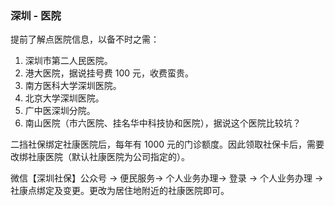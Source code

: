 ### 深圳 - 医院
提前了解点医院信息，以备不时之需：

1. 深圳市第二人民医院。
2. 港大医院，据说挂号费 100 元，收费蛮贵。
3. 南方医科大学深圳医院。
4. 北京大学深圳医院。
5. 广中医深圳分院。
6. 南山医院（市六医院、挂名华中科技协和医院），据说这个医院比较坑？

二挡社保绑定社康医院后，每年有 1000 元的门诊额度。因此领取社保卡后，需要改绑社康医院（默认社康医院为公司指定的）。

微信【深圳社保】公众号 -> 便民服务-> 个人业务办理-> 登录 -> 个人业务办理 ->社康点绑定及变更。更改为居住地附近的社康医院即可。

